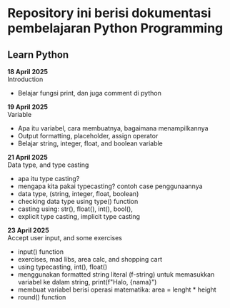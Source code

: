 # Repository ini berisi dokumentasi pembelajaran Python Programming

## Learn Python
**18 April 2025** <br>
Introduction
* Belajar fungsi print, dan juga comment di python

**19 April 2025** <br>
Variable
* Apa itu variabel, cara membuatnya, bagaimana menampilkannya
* Output formatting, placeholder, assign operator
* Belajar string, integer, float, and boolean variable

**21 April 2025** <br>
Data type, and type casting
* apa itu type casting?
* mengapa kita pakai typecasting? contoh case penggunaannya
* data type, (string, integer, float, boolean)
* checking data type using type() function
* casting using: str(), float(), int(), bool(),
* explicit type casting, implicit type casting

**23 April 2025** <br>
Accept user input, and some exercises
* input() function
* exercises, mad libs, area calc, and shopping cart
* using typecasting, int(), float()
* menggunakan formatted string literal (f-string) untuk memasukkan variabel ke dalam string, print(f"Halo, {nama}")
* membuat variabel berisi operasi matematika: area = lenght * height
* round() function